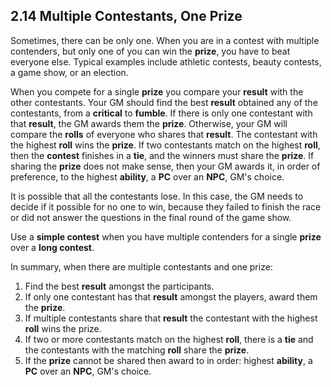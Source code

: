 ## 2.14 Multiple Contestants, One Prize

Sometimes, there can be only one. When you are in a contest with multiple contenders, but only one of you can win the **prize**, you have to beat everyone else. Typical examples include athletic contests, beauty contests, a game show, or an election.

When you compete for a single **prize** you compare your **result** with the other contestants. Your GM should find the best **result** obtained any of the contestants, from a **critical** to **fumble**. If there is only one contestant with that **result**, the GM awards them the **prize**. Otherwise, your GM will compare the **rolls** of everyone who shares that **result**. The contestant with the highest **roll** wins the **prize**. If two contestants match on the highest **roll**, then the **contest** finishes in a **tie**, and the winners must share the **prize**. If sharing the **prize** does not make sense, then your GM awards it, in order of preference, to the highest **ability**, a **PC** over an **NPC**, GM's choice.

It is possible that all the contestants lose. In this case, the GM needs to decide if it possible for no one to win, because they failed to finish the race or did not answer the questions in the final round of the game show.

Use a **simple contest** when you have multiple contenders for a single **prize** over a **long contest**.

In summary, when there are multiple contestants and one prize:

1. Find the best **result** amongst the participants.
2. If only one contestant has that **result** amongst the players, award them the **prize**.
3. If multiple contestants share that **result** the contestant with the highest **roll** wins the prize.
4. If two or more contestants match on the highest **roll**, there is a **tie** and the contestants with the matching **roll** share the **prize**.
5. If the **prize** cannot be shared then award to in order: highest **ability**, a **PC** over an **NPC**, GM's choice.

